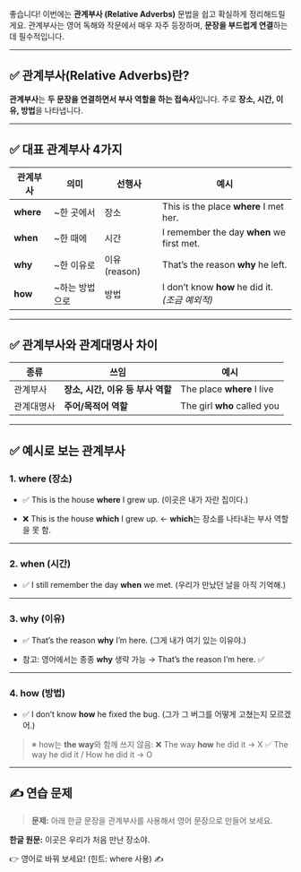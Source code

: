 좋습니다! 이번에는 **관계부사 (Relative Adverbs)** 문법을 쉽고 확실하게 정리해드릴게요.
관계부사는 영어 독해와 작문에서 매우 자주 등장하며, **문장을 부드럽게 연결**하는 데 필수적입니다.

---

## ✅ 관계부사(Relative Adverbs)란?

**관계부사**는 **두 문장을 연결하면서 부사 역할을 하는 접속사**입니다.
주로 **장소, 시간, 이유, 방법**을 나타냅니다.

---

## ✅ 대표 관계부사 4가지

| 관계부사  | 의미            | 선행사        | 예시                                            |
| --------- | --------------- | ------------- | ----------------------------------------------- |
| **where** | \~한 곳에서     | 장소          | This is the place **where** I met her.          |
| **when**  | \~한 때에       | 시간          | I remember the day **when** we first met.       |
| **why**   | \~한 이유로     | 이유 (reason) | That’s the reason **why** he left.              |
| **how**   | \~하는 방법으로 | 방법          | I don’t know **how** he did it. _(조금 예외적)_ |

---

## ✅ 관계부사와 관계대명사 차이

| 종류       | 쓰임                              | 예시                        |
| ---------- | --------------------------------- | --------------------------- |
| 관계부사   | **장소, 시간, 이유 등 부사 역할** | The place **where** I live  |
| 관계대명사 | **주어/목적어 역할**              | The girl **who** called you |

---

## ✅ 예시로 보는 관계부사

### 1. **where** (장소)

- ✅ This is the house **where** I grew up.
  (이곳은 내가 자란 집이다.)

- ❌ This is the house **which** I grew up. ← **which**는 장소를 나타내는 부사 역할을 못 함.

---

### 2. **when** (시간)

- ✅ I still remember the day **when** we met.
  (우리가 만났던 날을 아직 기억해.)

---

### 3. **why** (이유)

- ✅ That’s the reason **why** I’m here.
  (그게 내가 여기 있는 이유야.)

- 참고: 영어에서는 종종 **why** 생략 가능
  → That’s the reason I’m here. ✅

---

### 4. **how** (방법)

- ✅ I don’t know **how** he fixed the bug.
  (그가 그 버그를 어떻게 고쳤는지 모르겠어.)

> ※ how는 **the way**와 함께 쓰지 않음:
> ❌ The way **how** he did it → X
> ✅ The way he did it / How he did it → O

---

## ✍️ 연습 문제

> **문제:** 아래 한글 문장을 관계부사를 사용해서 영어 문장으로 만들어 보세요.

**한글 원문:** 이곳은 우리가 처음 만난 장소야.

👉 영어로 바꿔 보세요! (힌트: where 사용) ✍️
